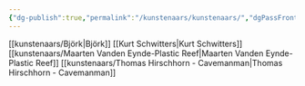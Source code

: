 ```yaml
---
{"dg-publish":true,"permalink":"/kunstenaars/kunstenaars/","dgPassFrontmatter":true}
---
```


[[kunstenaars/Björk\|Björk]]
[[Kurt Schwitters\|Kurt Schwitters]]
[[kunstenaars/Maarten Vanden Eynde-Plastic Reef\|Maarten Vanden Eynde-Plastic Reef]]
[[kunstenaars/Thomas Hirschhorn - Cavemanman\|Thomas Hirschhorn - Cavemanman]]
